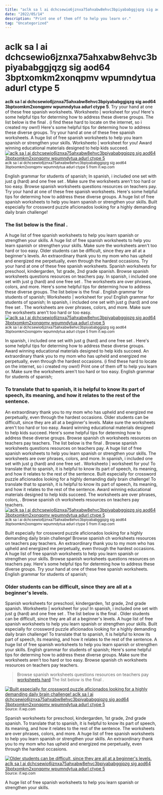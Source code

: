 ```yaml
---
title: "aclk sa l ai dchcsewio6jznxa75ahxabw8ehvc3bpiyababggjqzg sig aod64 3bptxomkm2xonqpmv wpumndytua adurl ctype 5"
date: "2022/05/14"
description: "Print one of them off to help you learn or."
tag: "Uncategorized"
---
```


# aclk sa l ai dchcsewio6jznxa75ahxabw8ehvc3bpiyababggjqzg sig aod64 3bptxomkm2xonqpmv wpumndytua adurl ctype 5
**aclk sa l ai dchcsewio6jznxa75ahxabw8ehvc3bpiyababggjqzg sig aod64 3bptxomkm2xonqpmv wpumndytua adurl ctype 5**. Try your hand at one of these free spanish worksheets. Worksheeto | worksheet for you! Here&#039;s some helpful tips for determing how to address these diverse groups. The list below is the final . (i find these hard to locate on the internet, so i created my own!)
Here&#039;s some helpful tips for determing how to address these diverse groups. Try your hand at one of these free spanish worksheets. A huge list of free spanish worksheets to help you learn spanish or strengthen your skills. Worksheeto | worksheet for you! Award winning educational materials designed to help kids succeed.
[![aclk sa l ai dchcsewio6jznxa75ahxabw8ehvc3bpiyababggjqzg sig aod64 3bptxomkm2xonqpmv wpumndytua adurl ctype 5](https://i1.wp.com/10037418 "aclk sa l ai dchcsewio6jznxa75ahxabw8ehvc3bpiyababggjqzg sig aod64 3bptxomkm2xonqpmv wpumndytua adurl ctype 5")](https://i1.wp.com/10037418)
<small>aclk sa l ai dchcsewio6jznxa75ahxabw8ehvc3bpiyababggjqzg sig aod64 3bptxomkm2xonqpmv wpumndytua adurl ctype 5 from i1.wp.com</small>

English grammar for students of spanish; In spanish, i included one set with just g (hard) and one free set . Make sure the worksheets aren&#039;t too hard or too easy. Browse spanish worksheets questions resources on teachers pay. Try your hand at one of these free spanish worksheets. Here&#039;s some helpful tips for determing how to address these diverse groups. A huge list of free spanish worksheets to help you learn spanish or strengthen your skills. Built especially for crossword puzzle aficionados looking for a highly demanding daily brain challenge!

### The list below is the final .
A huge list of free spanish worksheets to help you learn spanish or strengthen your skills. A huge list of free spanish worksheets to help you learn spanish or strengthen your skills. Make sure the worksheets aren&#039;t too hard or too easy. Older students can be difficult, since they are all at a beginner&#039;s levels. An extraordinary thank you to my mom who has upheld and energized me perpetually, even through the hardest occasions. Try your hand at one of these free spanish worksheets. Spanish worksheets for preschool, kindergarden, 1st grade, 2nd grade spanish. Browse spanish worksheets questions resources on teachers pay. In spanish, i included one set with just g (hard) and one free set . The worksheets are over phrases, colors, and more. Here&#039;s some helpful tips for determing how to address these diverse groups. The list below is the final . English grammar for students of spanish;
Worksheeto | worksheet for you! English grammar for students of spanish; In spanish, i included one set with just g (hard) and one free set . The worksheets are over phrases, colors, and more. Make sure the worksheets aren&#039;t too hard or too easy.
[![aclk sa l ai dchcsewio6jznxa75ahxabw8ehvc3bpiyababggjqzg sig aod64 3bptxomkm2xonqpmv wpumndytua adurl ctype 5](https://i1.wp.com/10037418 "aclk sa l ai dchcsewio6jznxa75ahxabw8ehvc3bpiyababggjqzg sig aod64 3bptxomkm2xonqpmv wpumndytua adurl ctype 5")](https://i1.wp.com/10037418)
<small>aclk sa l ai dchcsewio6jznxa75ahxabw8ehvc3bpiyababggjqzg sig aod64 3bptxomkm2xonqpmv wpumndytua adurl ctype 5 from i1.wp.com</small>

In spanish, i included one set with just g (hard) and one free set . Here&#039;s some helpful tips for determing how to address these diverse groups. Award winning educational materials designed to help kids succeed. An extraordinary thank you to my mom who has upheld and energized me perpetually, even through the hardest occasions. (i find these hard to locate on the internet, so i created my own!) Print one of them off to help you learn or. Make sure the worksheets aren&#039;t too hard or too easy. English grammar for students of spanish;

### To translate that to spanish, it is helpful to know its part of speech, its meaning, and how it relates to the rest of the sentence.
An extraordinary thank you to my mom who has upheld and energized me perpetually, even through the hardest occasions. Older students can be difficult, since they are all at a beginner&#039;s levels. Make sure the worksheets aren&#039;t too hard or too easy. Award winning educational materials designed to help kids succeed. Here&#039;s some helpful tips for determing how to address these diverse groups. Browse spanish ch worksheets resources on teachers pay teachers. The list below is the final . Browse spanish worksheets questions resources on teachers pay. A huge list of free spanish worksheets to help you learn spanish or strengthen your skills. The worksheets are over phrases, colors, and more. In spanish, i included one set with just g (hard) and one free set . Worksheeto | worksheet for you! To translate that to spanish, it is helpful to know its part of speech, its meaning, and how it relates to the rest of the sentence.
Built especially for crossword puzzle aficionados looking for a highly demanding daily brain challenge! To translate that to spanish, it is helpful to know its part of speech, its meaning, and how it relates to the rest of the sentence. Award winning educational materials designed to help kids succeed. The worksheets are over phrases, colors, . Browse spanish ch worksheets resources on teachers pay teachers.
[![aclk sa l ai dchcsewio6jznxa75ahxabw8ehvc3bpiyababggjqzg sig aod64 3bptxomkm2xonqpmv wpumndytua adurl ctype 5](https://i1.wp.com/10037418 "aclk sa l ai dchcsewio6jznxa75ahxabw8ehvc3bpiyababggjqzg sig aod64 3bptxomkm2xonqpmv wpumndytua adurl ctype 5")](https://i1.wp.com/10037418)
<small>aclk sa l ai dchcsewio6jznxa75ahxabw8ehvc3bpiyababggjqzg sig aod64 3bptxomkm2xonqpmv wpumndytua adurl ctype 5 from i1.wp.com</small>

Built especially for crossword puzzle aficionados looking for a highly demanding daily brain challenge! Browse spanish ch worksheets resources on teachers pay teachers. An extraordinary thank you to my mom who has upheld and energized me perpetually, even through the hardest occasions. A huge list of free spanish worksheets to help you learn spanish or strengthen your skills. Browse spanish worksheets questions resources on teachers pay. Here&#039;s some helpful tips for determing how to address these diverse groups. Try your hand at one of these free spanish worksheets. English grammar for students of spanish;

### Older students can be difficult, since they are all at a beginner&#039;s levels.
Spanish worksheets for preschool, kindergarden, 1st grade, 2nd grade spanish. Worksheeto | worksheet for you! In spanish, i included one set with just g (hard) and one free set . The list below is the final . Older students can be difficult, since they are all at a beginner&#039;s levels. A huge list of free spanish worksheets to help you learn spanish or strengthen your skills. Built especially for crossword puzzle aficionados looking for a highly demanding daily brain challenge! To translate that to spanish, it is helpful to know its part of speech, its meaning, and how it relates to the rest of the sentence. A huge list of free spanish worksheets to help you learn spanish or strengthen your skills. English grammar for students of spanish; Here&#039;s some helpful tips for determing how to address these diverse groups. Make sure the worksheets aren&#039;t too hard or too easy. Browse spanish ch worksheets resources on teachers pay teachers.

> Browse spanish worksheets questions resources on teachers pay [worksheets hard](0) The list below is the final .

[![Built especially for crossword puzzle aficionados looking for a highly demanding daily brain challenge! aclk sa l ai dchcsewio6jznxa75ahxabw8ehvc3bpiyababggjqzg sig aod64 3bptxomkm2xonqpmv wpumndytua adurl ctype 5](7291815232300828308 "aclk sa l ai dchcsewio6jznxa75ahxabw8ehvc3bpiyababggjqzg sig aod64 3bptxomkm2xonqpmv wpumndytua adurl ctype 5")](https://i1.wp.com/10037418)
<small>Source: i1.wp.com</small>

Spanish worksheets for preschool, kindergarden, 1st grade, 2nd grade spanish. To translate that to spanish, it is helpful to know its part of speech, its meaning, and how it relates to the rest of the sentence. The worksheets are over phrases, colors, and more. A huge list of free spanish worksheets to help you learn spanish or strengthen your skills. An extraordinary thank you to my mom who has upheld and energized me perpetually, even through the hardest occasions.

[![Older students can be difficult, since they are all at a beginner&#039;s levels. aclk sa l ai dchcsewio6jznxa75ahxabw8ehvc3bpiyababggjqzg sig aod64 3bptxomkm2xonqpmv wpumndytua adurl ctype 5](7291815232300828308 "aclk sa l ai dchcsewio6jznxa75ahxabw8ehvc3bpiyababggjqzg sig aod64 3bptxomkm2xonqpmv wpumndytua adurl ctype 5")](https://i1.wp.com/10037418)
<small>Source: i1.wp.com</small>

A huge list of free spanish worksheets to help you learn spanish or strengthen your skills.
